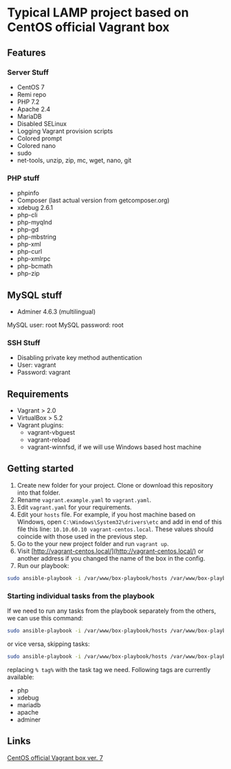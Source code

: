 # Typical LAMP project based on CentOS official Vagrant box

## Features
### Server Stuff

* CentOS 7
* Remi repo
* PHP 7.2
* Apache 2.4
* MariaDB
* Disabled SELinux
* Logging Vagrant provision scripts
* Colored prompt
* Colored nano
* sudo
* net-tools, unzip, zip, mc, wget, nano, git

### PHP stuff 

* phpinfo
* Composer (last actual version from getcomposer.org)
* xdebug 2.6.1
* php-cli
* php-myqlnd
* php-gd
* php-mbstring
* php-xml
* php-curl
* php-xmlrpc
* php-bcmath
* php-zip

## MySQL stuff

* Adminer 4.6.3 (multilingual)

MySQL user: root
MySQL password: root

### SSH Stuff

* Disabling private key method authentication
* User: vagrant
* Password: vagrant

## Requirements

* Vagrant > 2.0
* VirtualBox > 5.2
* Vagrant plugins:
  * vagrant-vbguest
  * vagrant-reload
  * vagrant-winnfsd, if we will use Windows based host machine

## Getting started

1. Create new folder for your project. Clone or download this repository into that folder.
2. Rename `vagrant.example.yaml` to `vagrant.yaml`.
3. Edit `vagrant.yaml` for your requirements.
4. Edit your `hosts` file. For example, if you host machine based on Windows, open `C:\Windows\System32\drivers\etc` and add in end of this file this line: `10.10.60.10 vagrant-centos.local`. These values should coincide with those used in the previous step. 
5. Go to the your new project folder and run `vagrant up`.
6. Visit [http://vagrant-centos.local/](http://vagrant-centos.local/) or another address if you changed the name of the box in the config.
7. Run our playbook:
````bash
sudo ansible-playbook -i /var/www/box-playbook/hosts /var/www/box-playbook/box.yml
````

### Starting individual tasks from the playbook

If we need to run any tasks from the playbook separately from the others, we can use this command:

````bash
sudo ansible-playbook -i /var/www/box-playbook/hosts /var/www/box-playbook/box.yml --tags %tag%
````

or vice versa, skipping tasks:

````bash
sudo ansible-playbook -i /var/www/box-playbook/hosts /var/www/box-playbook/box.yml --skip-tags %tag%
````

replacing `% tag%` with the task tag we need. Following tags are currently available:

* php
* xdebug
* mariadb
* apache
* adminer

## Links
[CentOS official Vagrant box ver. 7](https://app.vagrantup.com/centos/boxes/7)